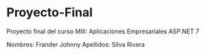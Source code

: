 # Proyecto-Final
Proyecto final del curso MIII: Aplicaciones Empresariales ASP.NET 7

Nombres: Frander Johnny
Apellidos: Silva Rivera
